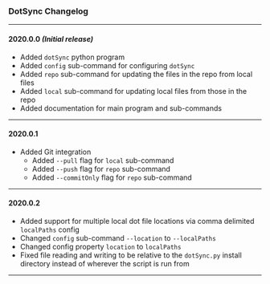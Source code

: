 ### DotSync Changelog

---

#### 2020.0.0 _(Initial release)_

- Added `dotSync` python program
- Added `config` sub-command for configuring `dotSync` 
- Added `repo` sub-command for updating the files in the repo from local files
- Added `local` sub-command for updating local files from those in the repo
- Added documentation for main program and sub-commands

---

#### 2020.0.1

- Added Git integration
   - Added `--pull` flag for `local` sub-command
   - Added `--push` flag for `repo` sub-command
   - Added `--commitOnly` flag for `repo` sub-command

---

#### 2020.0.2

- Added support for multiple local dot file locations via comma delimited `localPaths` config
- Changed `config` sub-command `--location` to `--localPaths`
- Changed config property `location` to `localPaths` 
- Fixed file reading and writing to be relative to the `dotSync.py` install 
  directory instead of wherever the script is run from

---
